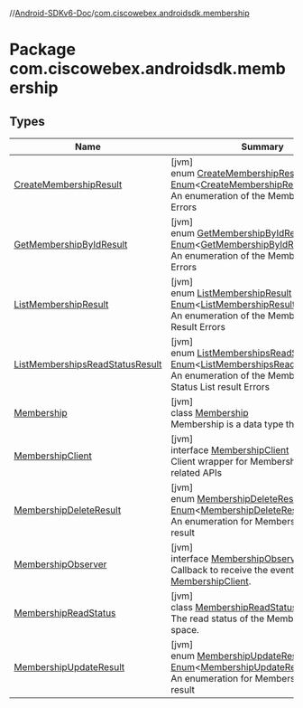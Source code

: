 //[Android-SDKv6-Doc](../../index.md)/[com.ciscowebex.androidsdk.membership](index.md)

# Package com.ciscowebex.androidsdk.membership

## Types

| Name | Summary |
|---|---|
| [CreateMembershipResult](-create-membership-result/index.md) | [jvm]<br>enum [CreateMembershipResult](-create-membership-result/index.md) : [Enum](https://kotlinlang.org/api/latest/jvm/stdlib/kotlin/-enum/index.html)&lt;[CreateMembershipResult](-create-membership-result/index.md)&gt; <br>An enumeration of the Membership Create Errors |
| [GetMembershipByIdResult](-get-membership-by-id-result/index.md) | [jvm]<br>enum [GetMembershipByIdResult](-get-membership-by-id-result/index.md) : [Enum](https://kotlinlang.org/api/latest/jvm/stdlib/kotlin/-enum/index.html)&lt;[GetMembershipByIdResult](-get-membership-by-id-result/index.md)&gt; <br>An enumeration of the Membership Result Errors |
| [ListMembershipResult](-list-membership-result/index.md) | [jvm]<br>enum [ListMembershipResult](-list-membership-result/index.md) : [Enum](https://kotlinlang.org/api/latest/jvm/stdlib/kotlin/-enum/index.html)&lt;[ListMembershipResult](-list-membership-result/index.md)&gt; <br>An enumeration of the Membership List Result Errors |
| [ListMembershipsReadStatusResult](-list-memberships-read-status-result/index.md) | [jvm]<br>enum [ListMembershipsReadStatusResult](-list-memberships-read-status-result/index.md) : [Enum](https://kotlinlang.org/api/latest/jvm/stdlib/kotlin/-enum/index.html)&lt;[ListMembershipsReadStatusResult](-list-memberships-read-status-result/index.md)&gt; <br>An enumeration of the Membership Read Status List result Errors |
| [Membership](-membership/index.md) | [jvm]<br>class [Membership](-membership/index.md)<br>Membership is a data type that represents |
| [MembershipClient](-membership-client/index.md) | [jvm]<br>interface [MembershipClient](-membership-client/index.md)<br>Client wrapper for Membership of a Space related APIs |
| [MembershipDeleteResult](-membership-delete-result/index.md) | [jvm]<br>enum [MembershipDeleteResult](-membership-delete-result/index.md) : [Enum](https://kotlinlang.org/api/latest/jvm/stdlib/kotlin/-enum/index.html)&lt;[MembershipDeleteResult](-membership-delete-result/index.md)&gt; <br>An enumeration for Membership delete result |
| [MembershipObserver](-membership-observer/index.md) | [jvm]<br>interface [MembershipObserver](-membership-observer/index.md)<br>Callback to receive the events from a [MembershipClient](-membership-client/index.md). |
| [MembershipReadStatus](-membership-read-status/index.md) | [jvm]<br>class [MembershipReadStatus](-membership-read-status/index.md)<br>The read status of the Membership for space. |
| [MembershipUpdateResult](-membership-update-result/index.md) | [jvm]<br>enum [MembershipUpdateResult](-membership-update-result/index.md) : [Enum](https://kotlinlang.org/api/latest/jvm/stdlib/kotlin/-enum/index.html)&lt;[MembershipUpdateResult](-membership-update-result/index.md)&gt; <br>An enumeration for Membership update result |
